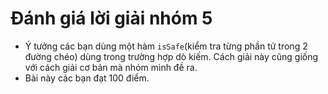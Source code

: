 # Đánh giá lời giải nhóm 5
- Ý tưởng các bạn dùng một hàm `isSafe`(kiểm tra từng phần tử trong 2 đường chéo) dùng trong trường hợp dò kiếm. 
Cách giải này cũng giống với cách giải cơ bản mà nhóm mình đề ra.
- Bài này các bạn đạt 100 điểm.
